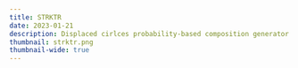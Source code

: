 ```yaml
---
title: STRKTR
date: 2023-01-21
description: Displaced cirlces probability-based composition generator
thumbnail: strktr.png
thumbnail-wide: true
---
```

